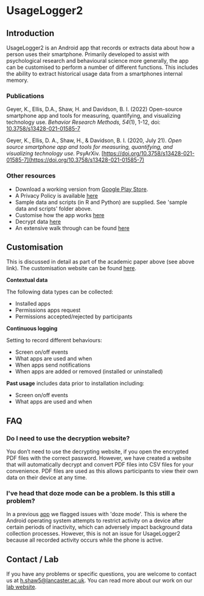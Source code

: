 # UsageLogger2

## Introduction
UsageLogger2 is an Android app that records or extracts data about how a person uses their smartphone. Primarily developed to assist with psychological research and behavioural science more generally, the app can be customised to perform a number of different functions. This includes the ability to extract historical usage data from a smartphones internal memory.  

### Publications

Geyer, K., Ellis, D.A., Shaw, H. and Davidson, B. I. (2022) Open-source smartphone app and tools for measuring, quantifying, and visualizing technology use. <em>Behavior Research Methods, 54</em>(1), 1-12, doi: [10.3758/s13428-021-01585-7](https://doi.org/10.3758/s13428-021-01585-7)

Geyer, K., Ellis, D. A., Shaw, H., & Davidson, B. I. (2020, July 21). *Open source smartphone app and tools for measuring, quantifying, and visualizing technology use.* PsyArXiv. [https://doi.org/10.3758/s13428-021-01585-7](https://doi.org/10.3758/s13428-021-01585-7)

### Other resources
- Download a working version from [Google Play Store](https://play.google.com/store/apps/details?id=geyerk.sensorlab.suselogger). 
- A Privacy Policy is available [here](https://usagelogger2.netlify.app/privacy/)
- Sample data and scripts (in R and Python) are supplied. See 'sample data and scripts' folder above.
- Customise how the app works [here](https://usageloggersetup.netlify.app/)
- Decrypt data [here](https://usageloggerdecryptwebsite.netlify.app/)
- An extensive walk through can be found [here](https://u-log-walk.netlify.app/)

## Customisation

This is discussed in detail as part of the academic paper above (see above link). The customisation website can be found [here](https://usageloggersetup.netlify.app/).

**Contextual data**

The following data types can be collected:

- Installed apps
- Permissions apps request
- Permissions accepted/rejected by participants

**Continuous logging** 

Setting to record different behaviours:

- Screen on/off events
- What apps are used and when
- When apps send notifications
- When apps are added or removed (installed or uninstalled)

**Past usage** includes data prior to installation including:

- Screen on/off events
- What apps are used and when

## FAQ

### Do I need to use the decryption website?
You don’t need to use the decrypting website, if you open the encrypted PDF files with the correct password. However, we have created a website that will automatically decrypt and convert PDF files into CSV files for your convenience. PDF files are used as this allows participants to view their own data on their device at any time. 

### I've head that doze mode can be a problem. Is this still a problem?
In a previous [app](https://github.com/kris-geyer/pegLog) we flagged issues with 'doze mode'. This is where the Android operating system attempts to restrict activity on a device after certain periods of inactivity, which can adversely impact background data collection processes. However, this is not an issue for UsageLogger2 because all recorded activity occurs while the phone is active. 

## Contact / Lab
If you have any problems or specific questions, you are welcome to contact us at <a href="mailto:h.shaw5@lancaster.ac.uk">h.shaw5@lancaster.ac.uk</a>. You can read more about our work on our [lab website](https://psychsensorlab.com/).
